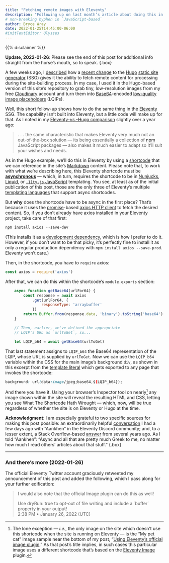 ```yaml
---
title: "Fetching remote images with Eleventy"
description: "Following up on last month’s article about doing this in Hugo, we explain how to get there in a JavaScript-based SSG."
# non-breaking hyphen in `JavaScript-based`
author: Bryce Wray
date: 2022-01-25T14:45:00-06:00
#initTextEditor: Ulysses
---
```


{{% disclaimer %}}

**Update, 2022-01-26**: Please see the end of this post for additional info straight from the horse’s mouth, so to speak.
{.box}

A few weeks ago, I [described](/posts/2021/12/fetching-remote-stuff-hugo-0-90-plus/) how a [recent change](https://github.com/gohugoio/hugo/releases/tag/v0.90.0) to the [Hugo](https://gohugo.io) [static site generator](https://github.com/myles/awesome-static-generators) (SSG) gives it the ability to fetch remote content for processing during the site-building process. In my case, I used it in the Hugo-based version of this site’s repository to grab tiny, low-resolution images from my free [Cloudinary](https://cloudinary.com) account and turn them into [Base64](https://developer.mozilla.org/en-US/docs/Glossary/Base64)-encoded [low-quality image placeholders](https://www.guypo.com/introducing-lqip-low-quality-image-placeholders) (LQIPs).

Well, this short follow-up shows how to do the same thing in the [Eleventy](https://11ty.dev) SSG. The capability isn’t built into Eleventy, but a little code will make up for that. As I noted in my [Eleventy-*vs.*-Hugo comparison](/posts/2020/12/eleventy-hugo-comparing-contrasting/) slightly over a year ago:

> .&nbsp;.&nbsp;. the same characteristic that makes Eleventy very much not an out-of-the-box solution — its being essentially a collection of [npm](https://npmjs.com) JavaScript packages — also makes it much easier to adapt so it’ll suit your wishes and needs.

As in the Hugo example, we’ll do this in Eleventy by using a [shortcode](https://www.11ty.dev/docs/shortcodes/) that we can reference in the site’s [Markdown](https://daringfireball.net/projects/markdown) content. Please note that, to work with what we’re describing here, this Eleventy shortcode must be **[asynchronous](https://developer.mozilla.org/en-US/docs/Glossary/Asynchronous)** — which, in turn, requires the shortcode to be in [Nunjucks](https://www.11ty.dev/docs/languages/nunjucks/#asynchronous-shortcodes), [Liquid](https://www.11ty.dev/docs/languages/liquid/#asynchronous-shortcodes), or [`.11ty.js` JavaScript](https://www.11ty.dev/docs/languages/javascript/#asynchronous-javascript-template-functions) templating. You see, at least as of the initial publication of this post, those are the only three of Eleventy’s multiple [templating languages](https://www.11ty.dev/docs/languages/) that support async shortcodes.

But **why** does the shortcode have to be async in the first place? That’s because it uses the [promise](https://developer.mozilla.org/en-US/docs/Web/JavaScript/Reference/Global_Objects/Promise)-based [axios HTTP client](https://axios-http.com/) to fetch the desired content. So, if you don’t already have axios installed in your Eleventy project, take care of that first:

```js
npm install axios --save-dev
```

(This installs it as a [development dependency](https://docs.npmjs.com/specifying-dependencies-and-devdependencies-in-a-package-json-file), which is how I prefer to do it. However, if you don’t want to be that picky, it’s perfectly fine to install it as only a regular production dependency with `npm install axios --save-prod`. Eleventy won’t care.)

Then, in the shortcode, you have to `require` axios:

```js
const axios = require('axios')
```

After that, we can do this within the shortcode’s `module.exports` section:

```js
	async function getBase64(urlFor64) {
		const response = await axios
			.get(urlFor64, {
				responseType: 'arraybuffer'
			})
		return Buffer.from(response.data, 'binary').toString('base64')
	}

	// Then, earlier, we've defined the appropriate
	// LQIP's URL as `urlToGet`, so...

	let LQIP_b64 = await getBase64(urlToGet)
```

That last statement assigns to `LQIP_b64` the Base64 representation of the LQIP, whose URL is supplied by `urlToGet`. Now we can use the `LQIP_b64` variable within the CSS for the main image’s background `div`, as shown in this excerpt from the [template literal](https://developer.mozilla.org/en-US/docs/Web/JavaScript/Reference/Template_literals) which gets exported to any page that invokes the shortcode:

```css
background: url(data:image/jpeg;base64,${LQIP_b64});
```

And there you have it. Using your browser’s Inspector tool on nearly[^1] any image shown within the site will reveal the resulting HTML and CSS, letting you see What The Shortcode Hath Wrought — which, now, will be true regardless of whether the site is on Eleventy or Hugo at the time.

**Acknowledgment**: I am especially grateful to two specific sources for making this post possible: an extraordinarily helpful [conversation](https://discord.com/channels/741017160297611315/934524410591838249/) I had a few days ago with “Aankhen” in the Eleventy Discord community; and, to a lesser extent, a Stack Overflow-based [answer](https://stackoverflow.com/questions/41846669/download-an-image-using-axios-and-convert-it-to-base64) from several years ago. As I told “Aankhen”: “Async and all that are pretty much Greek to me, no matter how much I read others’ articles about that stuff.”
{.box}

[^1]:	The lone exception — *i.e.*, the only image on the site which doesn’t use this shortcode when the site is running on Eleventy — is the “My pet cat” image sample near the bottom of my post, “[Using Eleventy’s official image plugin](/posts/2021/04/using-eleventys-official-image-plugin/).” As that post’s title implies, in such cases this particular image uses a different shortcode that’s based on the [Eleventy Image](https://www.11ty.dev/docs/plugins/image/) plugin.

---

### And there’s more (2022-01-26)

The official Eleventy Twitter account graciously retweeted my announcement of this post and added the following, which I pass along for your further edification:

> I would also note that the official Image plugin can do this as well!
>
> Use dryRun: true to opt-out of file writing and include a \`buffer\` property in your output!\
> <span class="pokey">2:38 PM • January 26, 2022 (UTC)</span>
<!-- https://twitter.com/eleven_ty/status/1486347755404640257 -->
